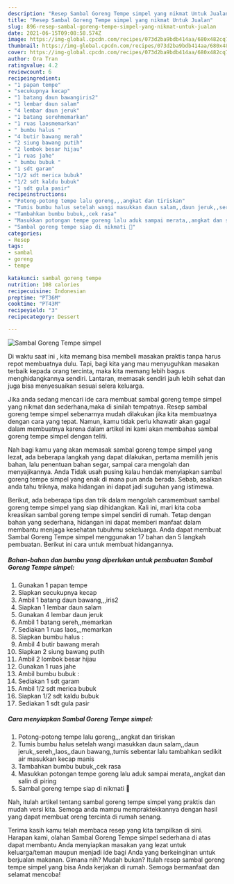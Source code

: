 ```yaml
---
description: "Resep Sambal Goreng Tempe simpel yang nikmat Untuk Jualan"
title: "Resep Sambal Goreng Tempe simpel yang nikmat Untuk Jualan"
slug: 896-resep-sambal-goreng-tempe-simpel-yang-nikmat-untuk-jualan
date: 2021-06-15T09:08:58.574Z
image: https://img-global.cpcdn.com/recipes/073d2ba9bdb414aa/680x482cq70/sambal-goreng-tempe-simpel-foto-resep-utama.jpg
thumbnail: https://img-global.cpcdn.com/recipes/073d2ba9bdb414aa/680x482cq70/sambal-goreng-tempe-simpel-foto-resep-utama.jpg
cover: https://img-global.cpcdn.com/recipes/073d2ba9bdb414aa/680x482cq70/sambal-goreng-tempe-simpel-foto-resep-utama.jpg
author: Ora Tran
ratingvalue: 4.2
reviewcount: 6
recipeingredient:
- "1 papan tempe"
- "secukupnya kecap"
- "1 batang daun bawangiris2"
- "1 lembar daun salam"
- "4 lembar daun jeruk"
- "1 batang serehmemarkan"
- "1 ruas laosmemarkan"
- " bumbu halus "
- "4 butir bawang merah"
- "2 siung bawang putih"
- "2 lombok besar hijau"
- "1 ruas jahe"
- " bumbu bubuk "
- "1 sdt garam"
- "1/2 sdt merica bubuk"
- "1/2 sdt kaldu bubuk"
- "1 sdt gula pasir"
recipeinstructions:
- "Potong-potong tempe lalu goreng,,,angkat dan tiriskan"
- "Tumis bumbu halus setelah wangi masukkan daun salam,,daun jeruk,,sereh,,laos,,daun bawang,,tumis sebentar lalu tambahkan sedikit air masukkan kecap manis"
- "Tambahkan bumbu bubuk,,cek rasa"
- "Masukkan potongan tempe goreng lalu aduk sampai merata,,angkat dan salin di piring"
- "Sambal goreng tempe siap di nikmati 🤗"
categories:
- Resep
tags:
- sambal
- goreng
- tempe

katakunci: sambal goreng tempe 
nutrition: 108 calories
recipecuisine: Indonesian
preptime: "PT36M"
cooktime: "PT43M"
recipeyield: "3"
recipecategory: Dessert

---
```



![Sambal Goreng Tempe simpel](https://img-global.cpcdn.com/recipes/073d2ba9bdb414aa/680x482cq70/sambal-goreng-tempe-simpel-foto-resep-utama.jpg)

Di waktu  saat ini , kita memang bisa membeli masakan praktis tanpa harus repot membuatnya dulu. Tapi, bagi kita yang mau menyuguhkan masakan terbaik kepada orang tercinta, maka kita memang lebih bagus menghidangkannya sendiri. Lantaran, memasak sendiri jauh lebih sehat dan juga bisa menyesuaikan sesuai selera keluarga.

Jika anda sedang mencari ide cara membuat sambal goreng tempe simpel yang nikmat dan sederhana,maka di sinilah tempatnya. Resep sambal goreng tempe simpel  sebenarnya mudah dilakukan jika kita membuatnya dengan cara yang tepat. Namun, kamu tidak perlu khawatir akan gagal dalam membuatnya 
karena dalam artikel ini kami akan membahas sambal goreng tempe simpel dengan teliti.  



Nah bagi kamu yang akan memasak sambal goreng tempe simpel yang lezat, ada beberapa langkah yang dapat dilakukan, pertama memilih jenis bahan, lalu penentuan bahan segar, sampai cara mengolah dan menyajikannya. Anda Tidak usah pusing kalau hendak menyiapkan sambal goreng tempe simpel yang enak di mana pun anda berada. Sebab, asalkan anda  tahu triknya, maka hidangan ini dapat jadi suguhan yang istimewa.

Berikut, ada beberapa tips dan trik dalam mengolah caramembuat sambal goreng tempe simpel yang siap dihidangkan. Kali ini, mari kita coba kreasikan sambal goreng tempe simpel sendiri di rumah. Tetap dengan bahan yang sederhana, hidangan ini dapat memberi manfaat dalam membantu menjaga kesehatan tubuhmu sekeluarga. Anda dapat membuat Sambal Goreng Tempe simpel menggunakan 17 bahan dan 5 langkah pembuatan. Berikut ini cara untuk membuat hidangannya.

<!--inarticleads1-->

##### Bahan-bahan dan bumbu yang diperlukan untuk pembuatan Sambal Goreng Tempe simpel:

1. Gunakan 1 papan tempe
1. Siapkan secukupnya kecap
1. Ambil 1 batang daun bawang,,,iris2
1. Siapkan 1 lembar daun salam
1. Gunakan 4 lembar daun jeruk
1. Ambil 1 batang sereh,,memarkan
1. Sediakan 1 ruas laos,,,memarkan
1. Siapkan  bumbu halus :
1. Ambil 4 butir bawang merah
1. Siapkan 2 siung bawang putih
1. Ambil 2 lombok besar hijau
1. Gunakan 1 ruas jahe
1. Ambil  bumbu bubuk :
1. Sediakan 1 sdt garam
1. Ambil 1/2 sdt merica bubuk
1. Siapkan 1/2 sdt kaldu bubuk
1. Sediakan 1 sdt gula pasir




<!--inarticleads2-->

##### Cara menyiapkan Sambal Goreng Tempe simpel:

1. Potong-potong tempe lalu goreng,,,angkat dan tiriskan
1. Tumis bumbu halus setelah wangi masukkan daun salam,,daun jeruk,,sereh,,laos,,daun bawang,,tumis sebentar lalu tambahkan sedikit air masukkan kecap manis
1. Tambahkan bumbu bubuk,,cek rasa
1. Masukkan potongan tempe goreng lalu aduk sampai merata,,angkat dan salin di piring
1. Sambal goreng tempe siap di nikmati 🤗




Nah, itulah artikel tentang  sambal goreng tempe simpel  yang praktis dan mudah versi kita. Semoga anda mampu mempraktekkannya dengan hasil yang dapat membuat oreng tercinta di rumah senang. 

Terima kasih kamu telah membaca resep yang kita tampilkan di sini. Harapan kami, olahan  Sambal Goreng Tempe simpel sederhana di atas dapat membantu Anda menyiapkan masakan yang lezat untuk keluarga/teman maupun menjadi ide bagi Anda yang berkeinginan untuk berjualan makanan. Gimana nih? Mudah bukan? Itulah resep sambal goreng tempe simpel yang bisa Anda kerjakan di rumah. Semoga bermanfaat dan selamat mencoba!

